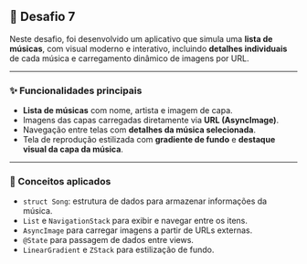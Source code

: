 
## 🧩 Desafio 7

Neste desafio, foi desenvolvido um aplicativo que simula uma **lista de músicas**, com visual moderno e interativo, incluindo **detalhes individuais** de cada música e carregamento dinâmico de imagens por URL.

---

### ✨ Funcionalidades principais

- **Lista de músicas** com nome, artista e imagem de capa.
- Imagens das capas carregadas diretamente via **URL (AsyncImage)**.
- Navegação entre telas com **detalhes da música selecionada**.
- Tela de reprodução estilizada com **gradiente de fundo** e **destaque visual da capa da música**.

---

### 🧠 Conceitos aplicados

- `struct Song`: estrutura de dados para armazenar informações da música.
- `List` e `NavigationStack` para exibir e navegar entre os itens.
- `AsyncImage` para carregar imagens a partir de URLs externas.
- `@State` para passagem de dados entre views.
- `LinearGradient` e `ZStack` para estilização de fundo.
